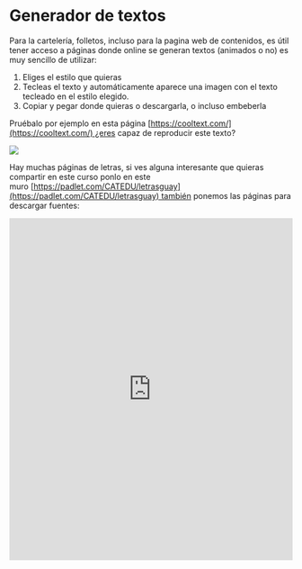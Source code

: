 # Generador de textos

Para la cartelería, folletos, incluso para la pagina web de contenidos, es útil tener acceso a páginas donde online se generan textos (animados o no) es muy sencillo de utilizar:

1. Eliges el estilo que quieras
1. Tecleas el texto y automáticamente aparece una imagen con el texto tecleado en el estilo elegido.
1. Copiar y pegar donde quieras o descargarla, o incluso embeberla

Pruébalo por ejemplo en esta página [https://cooltext.com/](https://cooltext.com/) ¿eres capaz de reproducir este texto?

![](https://images.cooltext.com/4870139.png)

Hay muchas páginas de letras, si ves alguna interesante que quieras compartir en este curso ponlo en este muro [https://padlet.com/CATEDU/letrasguay](https://padlet.com/CATEDU/letrasguay) también ponemos las páginas para descargar fuentes:[](https://padlet.com/CATEDU/letrasguay)

<iframe width="320" height="240" style="width: 100%; height: 608px; display: block;" src="https://padlet.com/embed/vgjabvh0z2nl" frameborder="0"></iframe>